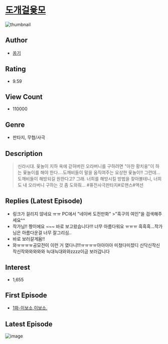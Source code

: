 # [도개걸윷모](https://comic.naver.com/bestChallenge/list?titleId=791587)
![thumbnail](https://image-comic.pstatic.net/user_contents_data/challenge_comic/2023/03/06/289438/upload_3545233832894870630_480x623.jpeg)

## Author
- [쏭기](https://comic.naver.com/artistTitle?id=289438)

## Rating
- 9.59

## View Count
- 110000

## Genre
- 판타지, 무협/사극

## Description
> 신라시대. 윷놀이 지하 옥에 갇혀버린 오라버니를 구하려면 "아찬 황치웅"이 하는 윷놀이를 해야 한다....도깨비들이 말을 움직여주는 요상한 윷놀이!! 그런데...도깨비들이 해방되길 원한다고? 그래. 너희를 해방시킬 방법을 찾아볼테니, 너희도 내 오라버니 구하는 것 좀 도와줘... #퓨전사극판타지#로맨스#액션

## Replies (Latest Episode)
- 링크가 걸리지 않네요 ㅠㅠ PC에서 "네이버 도전만화" >"흑구의 여인"을 검색해주세요^^
- 작가님!! 짱이에요 ~~~ 바로 보고왔습니다!!! 너무 아름다워요 ㅠㅠㅠ 흑흑흑...작가님은 아름다운걸 너무 잘그리심..
- 바로 보러갈게욤!!
- 와ㅠㅠㅠㅠ공모전이 이런 거 였다니!!!ㅠㅠㅠㅠ아아아아 미쳤다미챴디 신닥신작신작신작와와와와와 늑대늑대와와zzzz이금 보러갑니다

## Interest
- 1,655

## First Episode
- [1화-이보소,이보소.](https://comic.naver.com/bestChallenge/detail?titleId=791587&no=11)

## Latest Episode
![image](https://image-comic.pstatic.net/user_contents_data/challenge_comic/2023/05/24/289438/upload_3472895657162846774.jpeg)
